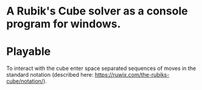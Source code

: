 # A Rubik's Cube solver as a console program for windows.

# Playable
To interact with the cube enter space separated sequences of moves in the standard notation (described here: https://ruwix.com/the-rubiks-cube/notation/).
